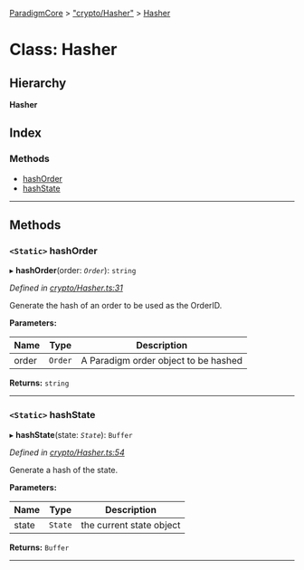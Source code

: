 [ParadigmCore](../README.md) > ["crypto/Hasher"](../modules/_crypto_hasher_.md) > [Hasher](../classes/_crypto_hasher_.hasher.md)

# Class: Hasher

## Hierarchy

**Hasher**

## Index

### Methods

* [hashOrder](_crypto_hasher_.hasher.md#hashorder)
* [hashState](_crypto_hasher_.hasher.md#hashstate)

---

## Methods

<a id="hashorder"></a>

### `<Static>` hashOrder

▸ **hashOrder**(order: *`Order`*): `string`

*Defined in [crypto/Hasher.ts:31](https://github.com/paradigmfoundation/paradigmcore/blob/5e7a947/src/crypto/Hasher.ts#L31)*

Generate the hash of an order to be used as the OrderID.

**Parameters:**

| Name | Type | Description |
| ------ | ------ | ------ |
| order | `Order` |  A Paradigm order object to be hashed |

**Returns:** `string`

___
<a id="hashstate"></a>

### `<Static>` hashState

▸ **hashState**(state: *`State`*): `Buffer`

*Defined in [crypto/Hasher.ts:54](https://github.com/paradigmfoundation/paradigmcore/blob/5e7a947/src/crypto/Hasher.ts#L54)*

Generate a hash of the state.

**Parameters:**

| Name | Type | Description |
| ------ | ------ | ------ |
| state | `State` |  the current state object |

**Returns:** `Buffer`

___

